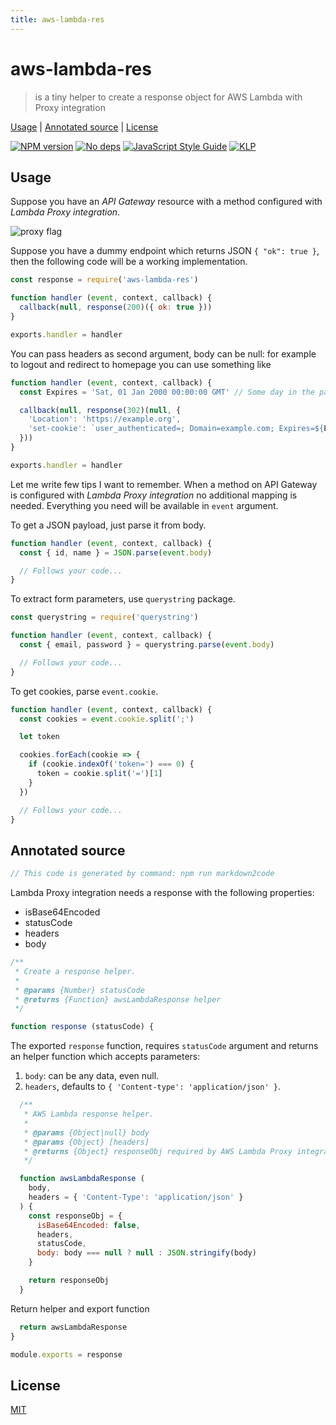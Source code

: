 ```yaml
---
title: aws-lambda-res
---
```

# aws-lambda-res

> is a tiny helper to create a response object for AWS Lambda with Proxy integration

[Usage](#usage) |
[Annotated source](#annotated-source) |
[License](#license)

[![NPM version](https://badge.fury.io/js/aws-lambda-res.svg)](http://badge.fury.io/js/aws-lambda-res)
[![No deps](https://img.shields.io/badge/dependencies-none-green.svg)](https://github.com/fibo/aws-lambda-res)
[![JavaScript Style Guide](https://img.shields.io/badge/code_style-standard-brightgreen.svg)](https://standardjs.com)
[![KLP](https://img.shields.io/badge/kiss-literate-orange.svg)](http://g14n.info/kiss-literate-programming)

## Usage

Suppose you have an *API Gateway* resource with a method configured with
*Lambda Proxy integration*.

![proxy flag](http://g14n.info/aws-lambda-res/images/Use-Lambda-Proxy-integration.png)

Suppose you have a dummy endpoint which returns JSON `{ "ok": true }`,
then the following code will be a working implementation.

```js
const response = require('aws-lambda-res')

function handler (event, context, callback) {
  callback(null, response(200)({ ok: true }))
}

exports.handler = handler
```

You can pass headers as second argument, body can be null: for example to
logout and redirect to homepage you can use something like

```js
function handler (event, context, callback) {
  const Expires = 'Sat, 01 Jan 2000 00:00:00 GMT' // Some day in the past.

  callback(null, response(302)(null, {
    'Location': 'https://example.org',
    'set-cookie': `user_authenticated=; Domain=example.com; Expires=${Expires}`
  }))
}

exports.handler = handler
```

Let me write few tips I want to remember. When a method on API Gateway is
configured with *Lambda Proxy integration* no additional mapping is needed.
Everything you need will be available in `event` argument.

To get a JSON payload, just parse it from body.


```js
function handler (event, context, callback) {
  const { id, name } = JSON.parse(event.body)

  // Follows your code...
}
```

To extract form parameters, use `querystring` package.

```js
const querystring = require('querystring')

function handler (event, context, callback) {
  const { email, password } = querystring.parse(event.body)

  // Follows your code...
}
```

To get cookies, parse `event.cookie`.

```js
function handler (event, context, callback) {
  const cookies = event.cookie.split(';')

  let token

  cookies.forEach(cookie => {
    if (cookie.indexOf('token=') === 0) {
      token = cookie.split('=')[1]
    }
  })

  // Follows your code...
}
```

## Annotated source

```javascript
// This code is generated by command: npm run markdown2code
```

Lambda Proxy integration needs a response with the following properties:

* isBase64Encoded
* statusCode
* headers
* body

```javascript
/**
 * Create a response helper.
 *
 * @params {Number} statusCode
 * @returns {Function} awsLambdaResponse helper
 */

function response (statusCode) {
```

The exported `response` function, requires `statusCode` argument and returns
an helper function which accepts parameters:

1. `body`: can be any data, even null.
2. `headers`, defaults to `{ 'Content-type': 'application/json' }`.

```javascript
  /**
   * AWS Lambda response helper.
   *
   * @params {Object|null} body
   * @params {Object} [headers]
   * @returns {Object} responseObj required by AWS Lambda Proxy integration
   */

  function awsLambdaResponse (
    body,
    headers = { 'Content-Type': 'application/json' }
  ) {
    const responseObj = {
      isBase64Encoded: false,
      headers,
      statusCode,
      body: body === null ? null : JSON.stringify(body)
    }

    return responseObj
  }
```

Return helper and export function

```javascript
  return awsLambdaResponse
}

module.exports = response
```

## License

[MIT](http://g14n.info/mit-license/)


